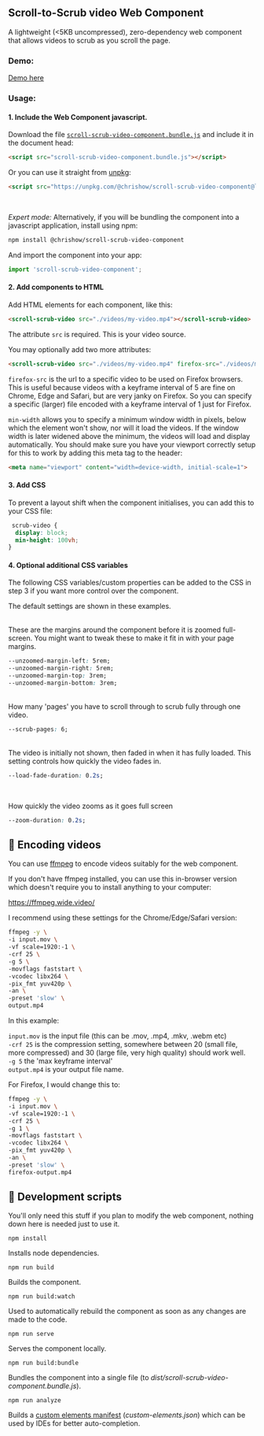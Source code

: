 ## Scroll-to-Scrub video Web Component

A lightweight (<5KB uncompressed), zero-dependency web component that allows videos to scrub as you scroll the page.


### Demo:

[Demo here](https://htmlpreview.github.io/?https://raw.githubusercontent.com/chrishow/scroll-scrub-video-component/main/demo.html)

### Usage:

#### 1. Include the Web Component javascript.

Download the file <a download href='https://raw.githubusercontent.com/chrishow/scroll-scrub-video-component/refs/heads/main/dist/scroll-scrub-video-component.bundle.js'>`scroll-scrub-video-component.bundle.js`</a> and include it in the document head:

```html
<script src="scroll-scrub-video-component.bundle.js"></script>
```
Or you can use it straight from [unpkg](https://unpkg.com/):
```html
<script src="https://unpkg.com/@chrishow/scroll-scrub-video-component@latest/dist/scroll-scrub-video-component.bundle.js"></script>
```
<br>
  
_Expert mode:_
Alternatively, if you will be bundling the component into a javascript application, install using npm:
```sh
npm install @chrishow/scroll-scrub-video-component
```
And import the component into your app:
```js
import 'scroll-scrub-video-component';
```


#### 2. Add components to HTML
Add HTML elements for each component, like this:

```html
<scroll-scrub-video src="./videos/my-video.mp4"></scroll-scrub-video>
```
The attribute `src` is required. This is your video source. 

You may optionally add two more attributes:
```html
<scroll-scrub-video src="./videos/my-video.mp4" firefox-src="./videos/my-special-firefox-video.mp4" min-width="650"></scroll-scrub-video>
```
`firefox-src` is the url to a specific video to be used on Firefox browsers. This is useful because videos with a 
keyframe interval of 5 are fine on Chrome, Edge and Safari, but are very janky on Firefox. So you can specify a specific
(larger) file encoded with a keyframe interval of 1 just for Firefox. 

`min-width` allows you to specify a minimum window width in pixels, below which the element won't show, nor will it load the videos. 
If the window width is later widened above the minimum, the videos will load and display automatically. You should make sure you have 
your viewport correctly setup for this to work by adding this meta tag to the header:

```html
<meta name="viewport" content="width=device-width, initial-scale=1">
```


#### 3. Add CSS
To prevent a layout shift when the component initialises, you can add this to your CSS file:

```css
 scrub-video {
  display: block;
  min-height: 100vh;
}
```

#### 4. Optional additional CSS variables
The following CSS variables/custom properties can be added to the CSS in step 3 if you want more control over the component. 

The default settings are shown in these examples. 
<br><br>
  
These are the margins around the component before it is zoomed full-screen. You might want to tweak these to make 
it fit in with your page margins. 

```css
--unzoomed-margin-left: 5rem;
--unzoomed-margin-right: 5rem;
--unzoomed-margin-top: 3rem;
--unzoomed-margin-bottom: 3rem;
```
<br>
How many 'pages' you have to scroll through to scrub fully through one video.

```css
--scrub-pages: 6;
```
<br>
The video is initially not shown, then faded in when it has fully loaded. This setting controls how quickly the video fades in.

```css
--load-fade-duration: 0.2s;
```
<br>

How quickly the video zooms as it goes full screen
```css
--zoom-duration: 0.2s;
```


## 📼 Encoding videos
You can use [ffmpeg](https://www.ffmpeg.org/) to encode videos suitably for the web component. 

If you don't have ffmpeg installed, you can use this in-browser version which doesn't require you to install 
anything to your computer:

https://ffmpeg.wide.video/

I recommend using these settings for the Chrome/Edge/Safari version:

```sh
ffmpeg -y \
-i input.mov \
-vf scale=1920:-1 \
-crf 25 \
-g 5 \
-movflags faststart \
-vcodec libx264 \
-pix_fmt yuv420p \
-an \
-preset 'slow' \
output.mp4
```
In this example:

`input.mov` is the input file (this can be .mov, .mp4, .mkv, .webm etc)  
`-crf 25` is the compression setting, somewhere between 20 (small file, more compressed) and 30 (large file, very high quality) should work well.   
`-g 5` the 'max keyframe interval'  
`output.mp4` is your output file name.  

For Firefox, I would change this to:
```sh
ffmpeg -y \
-i input.mov \
-vf scale=1920:-1 \
-crf 25 \
-g 1 \
-movflags faststart \
-vcodec libx264 \
-pix_fmt yuv420p \
-an \
-preset 'slow' \
firefox-output.mp4
```


## 🚀 Development scripts

You'll only need this stuff if you plan to modify the web component, nothing down here is needed just to use it. 

```npm install```

Installs node dependencies.

```npm run build```

Builds the component.

```npm run build:watch```

Used to automatically rebuild the component as soon as any changes are made to the code.

```npm run serve```

Serves the component locally.

```npm run build:bundle```

Bundles the component into a single file (to _dist/scroll-scrub-video-component.bundle.js_).


```npm run analyze```

Builds a [custom elements manifest](https://github.com/webcomponents/custom-elements-manifest) (_custom-elements.json_) which can be used by IDEs for better auto-completion. 

